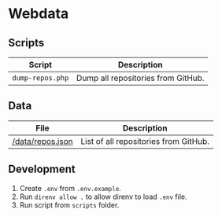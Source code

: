 # Webdata

## Scripts

| Script           | Description                        |
|------------------|------------------------------------|
| `dump-repos.php` | Dump all repositories from GitHub. |

## Data

| File | Description |
|------|-------------|
| [/data/repos.json](https://cdn.statically.io/gh/contributte/webdata/master/data/repos-v1.json) | List of all repositories from GitHub. |

## Development

1. Create `.env` from `.env.example`.
2. Run `direnv allow .` to allow direnv to load `.env` file.
3. Run script from `scripts` folder.
